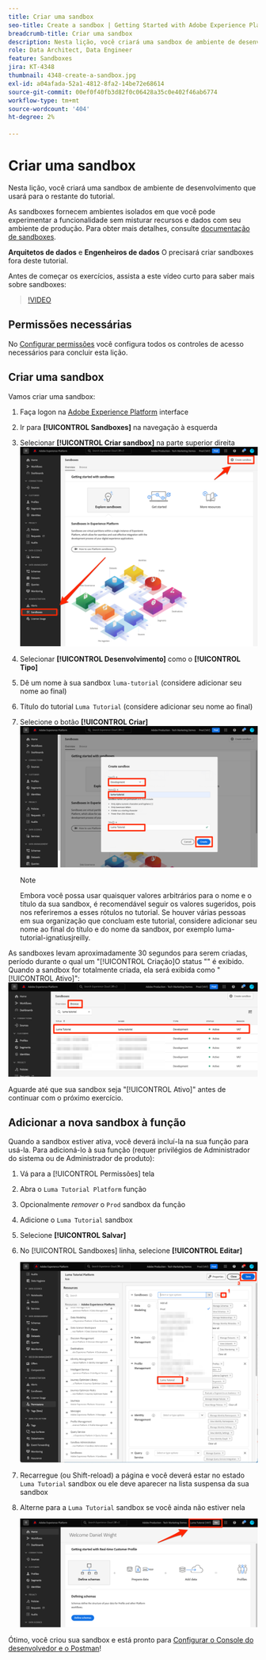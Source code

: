 ```yaml
---
title: Criar uma sandbox
seo-title: Create a sandbox | Getting Started with Adobe Experience Platform for Data Architects and Data Engineers
breadcrumb-title: Criar uma sandbox
description: Nesta lição, você criará uma sandbox de ambiente de desenvolvimento que poderá usar no restante do tutorial.
role: Data Architect, Data Engineer
feature: Sandboxes
jira: KT-4348
thumbnail: 4348-create-a-sandbox.jpg
exl-id: a04afada-52a1-4812-8fa2-14be72e68614
source-git-commit: 00ef0f40fb3d82f0c06428a35c0e402f46ab6774
workflow-type: tm+mt
source-wordcount: '404'
ht-degree: 2%

---
```


# Criar uma sandbox

<!--25min-->

Nesta lição, você criará uma sandbox de ambiente de desenvolvimento que usará para o restante do tutorial.

As sandboxes fornecem ambientes isolados em que você pode experimentar a funcionalidade sem misturar recursos e dados com seu ambiente de produção. Para obter mais detalhes, consulte [documentação de sandboxes](https://experienceleague.adobe.com/docs/experience-platform/sandbox/home.html?lang=pt-BR).

**Arquitetos de dados** e **Engenheiros de dados** O precisará criar sandboxes fora deste tutorial.

Antes de começar os exercícios, assista a este vídeo curto para saber mais sobre sandboxes:
>[!VIDEO](https://video.tv.adobe.com/v/29838/?learn=on)

## Permissões necessárias

No [Configurar permissões](configure-permissions.md) você configura todos os controles de acesso necessários para concluir esta lição.

<!--
* Permission items **[!UICONTROL Sandbox Administration]** > **[!UICONTROL View Sandboxes]** and **[!UICONTROL Manage Sandboxes]**
* Permission item **[!UICONTROL Sandboxes]** > **[!UICONTROL Prod]**
* User-role access to the `Luma Tutorial Platform` product profile
* Admin-level access to the `Luma Tutorial Platform` product profile
-->

## Criar uma sandbox

Vamos criar uma sandbox:

1. Faça logon na [Adobe Experience Platform](https://experience.adobe.com/platform) interface
1. Ir para **[!UICONTROL Sandboxes]** na navegação à esquerda
1. Selecionar **[!UICONTROL Criar sandbox]** na parte superior direita
   ![Selecione Criar sandbox](assets/sandbox-createSandbox.png)

1. Selecionar **[!UICONTROL Desenvolvimento]** como o **[!UICONTROL Tipo]**
1. Dê um nome à sua sandbox `luma-tutorial` (considere adicionar seu nome ao final)
1. Título do tutorial `Luma Tutorial` (considere adicionar seu nome ao final)
1. Selecione o botão **[!UICONTROL Criar]**
   ![Criar sua sandbox](assets/sandbox-nameSandbox.png)
   >[!NOTE]
   >
   >Embora você possa usar quaisquer valores arbitrários para o nome e o título da sua sandbox, é recomendável seguir os valores sugeridos, pois nos referiremos a esses rótulos no tutorial. Se houver várias pessoas em sua organização que concluam este tutorial, considere adicionar seu nome ao final do título e do nome da sandbox, por exemplo luma-tutorial-ignatiusjreilly.

As sandboxes levam aproximadamente 30 segundos para serem criadas, período durante o qual um &quot;[!UICONTROL Criação]O status &quot;&quot; é exibido. Quando a sandbox for totalmente criada, ela será exibida como &quot;[!UICONTROL Ativo]&quot;:
![Status ativo](assets/sandbox-active.png)

Aguarde até que sua sandbox seja &quot;[!UICONTROL Ativo]&quot; antes de continuar com o próximo exercício.

## Adicionar a nova sandbox à função

Quando a sandbox estiver ativa, você deverá incluí-la na sua função para usá-la. Para adicioná-lo à sua função (requer privilégios de Administrador do sistema ou de Administrador de produto):

1. Vá para a [!UICONTROL Permissões] tela
1. Abra o `Luma Tutorial Platform` função
1. Opcionalmente _remover_ o `Prod` sandbox da função
1. Adicione o `Luma Tutorial` sandbox
1. Selecione **[!UICONTROL Salvar]**
1. No [!UICONTROL Sandboxes] linha, selecione **[!UICONTROL Editar]**

   ![Adicionar o tutorial do Luma](assets/sandbox-addLumaTutorial.png)

1. Recarregue (ou Shift-reload) a página e você deverá estar no estado `Luma Tutorial` sandbox ou ele deve aparecer na lista suspensa da sua sandbox
1. Alterne para a `Luma Tutorial` sandbox se você ainda não estiver nela

   ![Confirmar sandbox](assets/sandbox-confirmDropdown.png)

Ótimo, você criou sua sandbox e está pronto para [Configurar o Console do desenvolvedor e o Postman](set-up-developer-console-and-postman.md)!
